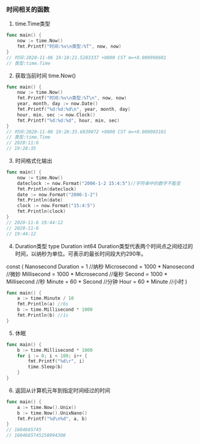 ### 时间相关的函数
1. time.Time类型
```go
func main() {
	now := time.Now()
	fmt.Printf("时间:%v\n类型:%T", now, now)
}
// 时间:2020-11-06 19:10:21.5283337 +0800 CST m=+0.009998601
// 类型:time.Time
```
2. 获取当前时间
    time.Now() 
```go
func main() {
	now := time.Now()
	fmt.Printf("时间:%v\n类型:%T\n", now, now)
	year, month, day := now.Date()
	fmt.Printf("%d:%d:%d\n", year, month, day)
	hour, min, sec := now.Clock()
	fmt.Printf("%d:%d:%d", hour, min, sec)
}
// 时间:2020-11-06 19:28:35.6839072 +0800 CST m=+0.009003101
// 类型:time.Time
// 2020:11:6
// 19:28:35
```
3. 时间格式化输出
```go
func main() {
	now := time.Now()
	dateclock := now.Format("2006-1-2 15:4:5")//字符串中的数字不能变
	fmt.Println(dateclock)
	date := now.Format("2006-1-2")
	fmt.Println(date)
	clock := now.Format("15:4:5")
	fmt.Println(clock)
}
// 2020-11-6 19:44:12
// 2020-11-6
// 19:44:12
```
4. Duration类型
type Duration int64
Duration类型代表两个时间点之间经过的时间，以纳秒为单位。可表示的最长时间段大约290年。

const (
    Nanosecond  Duration = 1					//纳秒
    Microsecond          = 1000 * Nanosecond	//微妙
    Millisecond          = 1000 * Microsecond	//毫秒
    Second               = 1000 * Millisecond	//秒
    Minute               = 60 * Second			//分钟
    Hour                 = 60 * Minute			//小时
)
```go
func main() {
	a := time.Minute / 10
	fmt.Println(a) //6s
	b := time.Millisecond * 1000
	fmt.Println(b) //1s
}
```
5. 休眠
```go
func main() {
	b := time.Millisecond * 1000
	for i := 0; i < 100; i++ {
		fmt.Printf("%d\r", i)
		time.Sleep(b)
	}
}
```
6. 返回从计算机元年到指定时间经过的时间
```go
func main() {
	a := time.Now().Unix()
	b := time.Now().UnixNano()
	fmt.Printf("%d\n%d", a, b)
}
// 1604665745
// 1604665745258994300
```

